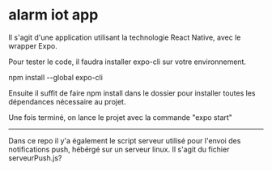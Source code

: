 # alarm iot app
Il s'agit d'une application utilisant la technologie React Native, avec le wrapper Expo.

Pour tester le code, il faudra installer expo-cli sur votre environnement.

npm install --global expo-cli

Ensuite il suffit de faire npm install dans le dossier pour installer toutes les dépendances nécessaire au projet.

Une fois terminé, on lance le projet avec la commande "expo start"



________________

Dans ce repo il y'a également le script serveur utilisé pour l'envoi des notifications push, hébérgé sur un serveur linux. Il s'agit du fichier serveurPush.js?
